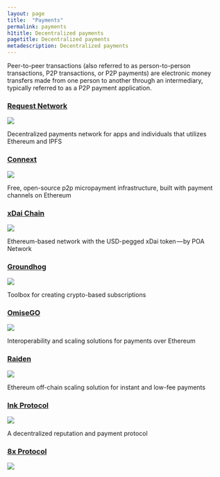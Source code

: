 ```yaml
---
layout: page
title:  "Payments"
permalink: payments
h1title: Decentralized payments
pagetitle: Decentralized payments
metadescription: Decentralized payments
---
```

Peer-to-peer transactions (also referred to as person-to-person transactions, P2P transactions, or P2P payments) are electronic money transfers made from one person to another through an intermediary, typically referred to as a P2P payment application.

### [Request Network](https://request.network/en/)

![](//image.thum.io/get/width/500/crop/600/https://request.network/en/)

Decentralized payments network for apps and individuals that utilizes Ethereum and IPFS

### [Connext](https://connext.network/)

![](//image.thum.io/get/width/500/crop/600/https://connext.network/)

Free, open-source p2p micropayment infrastructure, built with payment channels on Ethereum

### [xDai Chain](https://www.xdaichain.com/)

![](//image.thum.io/get/width/500/crop/600/https://www.xdaichain.com/)

Ethereum-based network with the USD-pegged xDai token — by POA Network

### [Groundhog](https://groundhog.network/)

![](//image.thum.io/get/width/500/crop/600/https://groundhog.network/)

Toolbox for creating crypto-based subscriptions

### [OmiseGO](https://omisego.network/)

![](//image.thum.io/get/width/500/crop/600/https://omisego.network/)

Interoperability and scaling solutions for payments over Ethereum

### [Raiden](https://raiden.network/)

![](//image.thum.io/get/width/500/crop/600/https://raiden.network/)

Ethereum off-chain scaling solution for instant and low-fee payments

### [Ink Protocol](https://paywithink.com/)

![](//image.thum.io/get/width/500/crop/600/https://paywithink.com/)

A decentralized reputation and payment protocol

### [8x Protocol](https://8xprotocol.com/)

![](//image.thum.io/get/width/500/crop/600/https://8xprotocol.com/)
